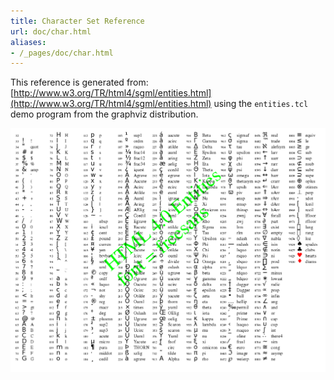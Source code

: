 ```yaml
---
title: Character Set Reference
url: doc/char.html
aliases:
- /_pages/doc/char.html
---
```

This reference is generated from: [http://www.w3.org/TR/html4/sgml/entities.html](http://www.w3.org/TR/html4/sgml/entities.html) using the `entities.tcl` demo program from the graphviz distribution.

![character glyphs](/doc/gdtclft.entities.example.png)
